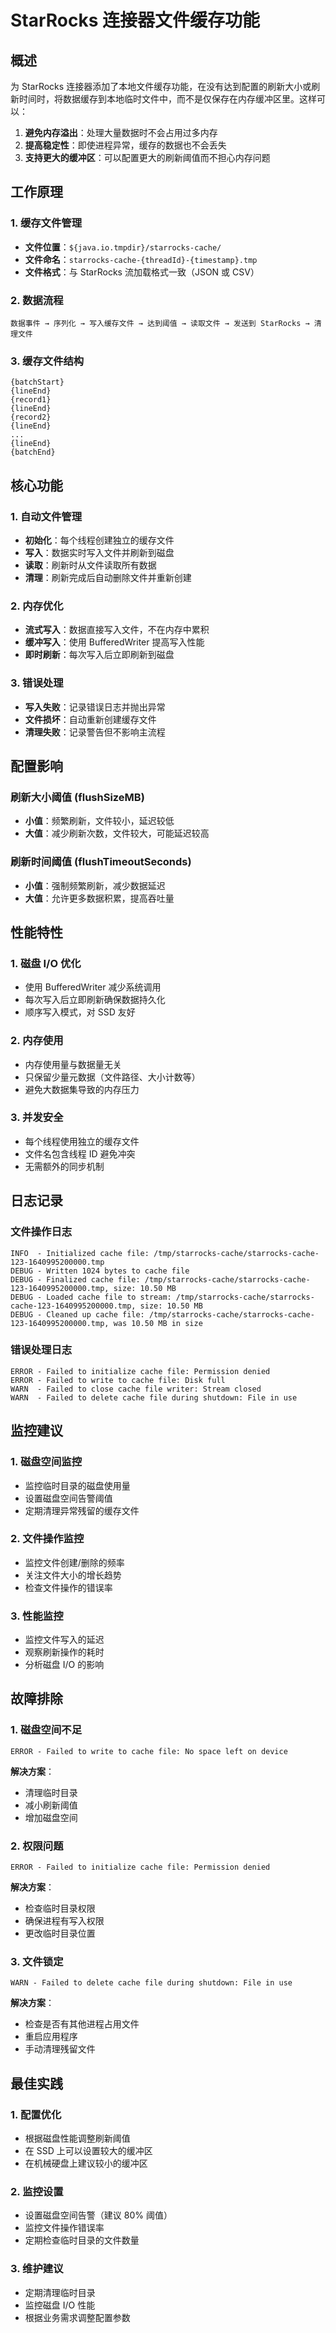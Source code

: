 # StarRocks 连接器文件缓存功能

## 概述

为 StarRocks 连接器添加了本地文件缓存功能，在没有达到配置的刷新大小或刷新时间时，将数据缓存到本地临时文件中，而不是仅保存在内存缓冲区里。这样可以：

1. **避免内存溢出**：处理大量数据时不会占用过多内存
2. **提高稳定性**：即使进程异常，缓存的数据也不会丢失
3. **支持更大的缓冲区**：可以配置更大的刷新阈值而不担心内存问题

## 工作原理

### 1. 缓存文件管理
- **文件位置**：`${java.io.tmpdir}/starrocks-cache/`
- **文件命名**：`starrocks-cache-{threadId}-{timestamp}.tmp`
- **文件格式**：与 StarRocks 流加载格式一致（JSON 或 CSV）

### 2. 数据流程
```
数据事件 → 序列化 → 写入缓存文件 → 达到阈值 → 读取文件 → 发送到 StarRocks → 清理文件
```

### 3. 缓存文件结构
```
{batchStart}
{lineEnd}
{record1}
{lineEnd}
{record2}
{lineEnd}
...
{lineEnd}
{batchEnd}
```

## 核心功能

### 1. 自动文件管理
- **初始化**：每个线程创建独立的缓存文件
- **写入**：数据实时写入文件并刷新到磁盘
- **读取**：刷新时从文件读取所有数据
- **清理**：刷新完成后自动删除文件并重新创建

### 2. 内存优化
- **流式写入**：数据直接写入文件，不在内存中累积
- **缓冲写入**：使用 BufferedWriter 提高写入性能
- **即时刷新**：每次写入后立即刷新到磁盘

### 3. 错误处理
- **写入失败**：记录错误日志并抛出异常
- **文件损坏**：自动重新创建缓存文件
- **清理失败**：记录警告但不影响主流程

## 配置影响

### 刷新大小阈值 (flushSizeMB)
- **小值**：频繁刷新，文件较小，延迟较低
- **大值**：减少刷新次数，文件较大，可能延迟较高

### 刷新时间阈值 (flushTimeoutSeconds)
- **小值**：强制频繁刷新，减少数据延迟
- **大值**：允许更多数据积累，提高吞吐量

## 性能特性

### 1. 磁盘 I/O 优化
- 使用 BufferedWriter 减少系统调用
- 每次写入后立即刷新确保数据持久化
- 顺序写入模式，对 SSD 友好

### 2. 内存使用
- 内存使用量与数据量无关
- 只保留少量元数据（文件路径、大小计数等）
- 避免大数据集导致的内存压力

### 3. 并发安全
- 每个线程使用独立的缓存文件
- 文件名包含线程 ID 避免冲突
- 无需额外的同步机制

## 日志记录

### 文件操作日志
```
INFO  - Initialized cache file: /tmp/starrocks-cache/starrocks-cache-123-1640995200000.tmp
DEBUG - Written 1024 bytes to cache file
DEBUG - Finalized cache file: /tmp/starrocks-cache/starrocks-cache-123-1640995200000.tmp, size: 10.50 MB
DEBUG - Loaded cache file to stream: /tmp/starrocks-cache/starrocks-cache-123-1640995200000.tmp, size: 10.50 MB
DEBUG - Cleaned up cache file: /tmp/starrocks-cache/starrocks-cache-123-1640995200000.tmp, was 10.50 MB in size
```

### 错误处理日志
```
ERROR - Failed to initialize cache file: Permission denied
ERROR - Failed to write to cache file: Disk full
WARN  - Failed to close cache file writer: Stream closed
WARN  - Failed to delete cache file during shutdown: File in use
```

## 监控建议

### 1. 磁盘空间监控
- 监控临时目录的磁盘使用量
- 设置磁盘空间告警阈值
- 定期清理异常残留的缓存文件

### 2. 文件操作监控
- 监控文件创建/删除的频率
- 关注文件大小的增长趋势
- 检查文件操作的错误率

### 3. 性能监控
- 监控文件写入的延迟
- 观察刷新操作的耗时
- 分析磁盘 I/O 的影响

## 故障排除

### 1. 磁盘空间不足
```
ERROR - Failed to write to cache file: No space left on device
```
**解决方案**：
- 清理临时目录
- 减小刷新阈值
- 增加磁盘空间

### 2. 权限问题
```
ERROR - Failed to initialize cache file: Permission denied
```
**解决方案**：
- 检查临时目录权限
- 确保进程有写入权限
- 更改临时目录位置

### 3. 文件锁定
```
WARN - Failed to delete cache file during shutdown: File in use
```
**解决方案**：
- 检查是否有其他进程占用文件
- 重启应用程序
- 手动清理残留文件

## 最佳实践

### 1. 配置优化
- 根据磁盘性能调整刷新阈值
- 在 SSD 上可以设置较大的缓冲区
- 在机械硬盘上建议较小的缓冲区

### 2. 监控设置
- 设置磁盘空间告警（建议 80% 阈值）
- 监控文件操作错误率
- 定期检查临时目录的文件数量

### 3. 维护建议
- 定期清理临时目录
- 监控磁盘 I/O 性能
- 根据业务需求调整配置参数
